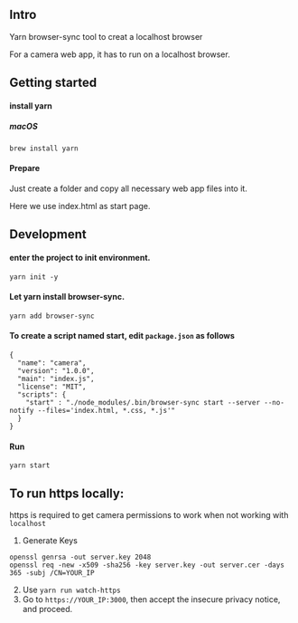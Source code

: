 ## Intro

Yarn browser-sync tool to creat a localhost browser

For a camera web app, it has to run on a localhost browser.

## Getting started

#### install yarn

##### macOS
```
brew install yarn
```


#### Prepare
Just create a folder and copy all necessary web app files into it.

Here we use index.html as start page.

## Development
#### enter the project to init environment.
```
yarn init -y
```

#### Let yarn install browser-sync.
```
yarn add browser-sync
```

#### To create a script named start, edit `package.json` as follows
```jason
{
  "name": "camera",
  "version": "1.0.0",
  "main": "index.js",
  "license": "MIT",
  "scripts": {
    "start" : "./node_modules/.bin/browser-sync start --server --no-notify --files='index.html, *.css, *.js'"
  }
}
```

#### Run
```
yarn start
```

## To run https locally:
https is required to get camera permissions to work when not working with `localhost`

1. Generate Keys
```
openssl genrsa -out server.key 2048
openssl req -new -x509 -sha256 -key server.key -out server.cer -days 365 -subj /CN=YOUR_IP
```
2. Use `yarn run watch-https`
3. Go to `https://YOUR_IP:3000`, then accept the insecure privacy notice, and proceed.



